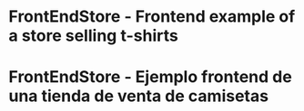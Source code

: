 # FrontEndStore - Frontend example of a store selling t-shirts

# FrontEndStore - Ejemplo frontend de una tienda de venta de camisetas
